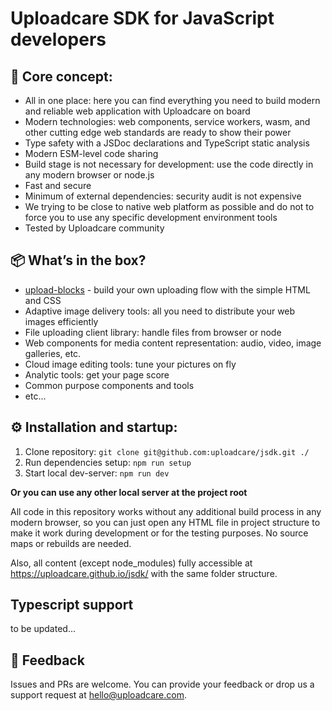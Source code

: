 # Uploadcare SDK for JavaScript developers

## 💎 Core concept:

* All in one place: here you can find everything you need to build modern and reliable web application with Uploadcare on board
* Modern technologies: web components, service workers, wasm, and other cutting edge web standards are ready to show their power
* Type safety with a JSDoc declarations and TypeScript static analysis
* Modern ESM-level code sharing
* Build stage is not necessary for development: use the code directly in any modern browser or node.js
* Fast and secure
* Minimum of external dependencies: security audit is not expensive
* We trying to be close to native web platform as possible and do not to force you to use any specific development environment tools
* Tested by Uploadcare community

## 📦 What’s in the box?

* [upload-blocks](./upload-blocks/) - build your own uploading flow with the simple HTML and CSS
* Adaptive image delivery tools: all you need to distribute your web images efficiently
* File uploading client library: handle files from browser or node
* Web components for media content representation: audio, video, image galleries, etc.
* Cloud image editing tools: tune your pictures on fly
* Analytic tools: get your page score
* Common purpose components and tools
* etc...

## ⚙️ Installation and startup:

1. Clone repository: `git clone git@github.com:uploadcare/jsdk.git ./`
2. Run dependencies setup: `npm run setup`
3. Start local dev-server: `npm run dev` 

**Or you can use any other local server at the project root**

All code in this repository works without any additional build process in any modern browser, so you can just open any HTML file in project structure to make it work during development or for the testing purposes. No source maps or rebuilds are needed.

Also, all content (except node_modules) fully accessible at https://uploadcare.github.io/jsdk/ with the same folder structure.

## Typescript support

to be updated...

## 🚀 Feedback

Issues and PRs are welcome. You can provide your feedback or drop us a support request at hello@uploadcare.com.


